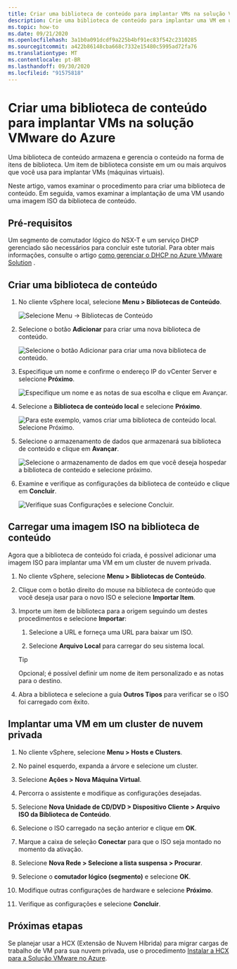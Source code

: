 ```yaml
---
title: Criar uma biblioteca de conteúdo para implantar VMs na solução VMware do Azure
description: Crie uma biblioteca de conteúdo para implantar uma VM em uma nuvem privada da solução Azure VMware.
ms.topic: how-to
ms.date: 09/21/2020
ms.openlocfilehash: 3a1b0a091dcdf9a225b4bf91ec83f542c2310285
ms.sourcegitcommit: a422b86148cba668c7332e15480c5995ad72fa76
ms.translationtype: MT
ms.contentlocale: pt-BR
ms.lasthandoff: 09/30/2020
ms.locfileid: "91575818"
---
```

# <a name="create-a-content-library-to-deploy-vms-in-azure-vmware-solution"></a>Criar uma biblioteca de conteúdo para implantar VMs na solução VMware do Azure

Uma biblioteca de conteúdo armazena e gerencia o conteúdo na forma de itens de biblioteca. Um item de biblioteca consiste em um ou mais arquivos que você usa para implantar VMs (máquinas virtuais). 

Neste artigo, vamos examinar o procedimento para criar uma biblioteca de conteúdo.  Em seguida, vamos examinar a implantação de uma VM usando uma imagem ISO da biblioteca de conteúdo.

## <a name="prerequisites"></a>Pré-requisitos

Um segmento de comutador lógico do NSX-T e um serviço DHCP gerenciado são necessários para concluir este tutorial.  Para obter mais informações, consulte o artigo [como gerenciar o DHCP no Azure VMware Solution](manage-dhcp.md) .

## <a name="create-a-content-library"></a>Criar uma biblioteca de conteúdo

1. No cliente vSphere local, selecione **Menu > Bibliotecas de Conteúdo**.

   ![Selecione Menu -> Bibliotecas de Conteúdo](./media/content-library/vsphere-menu-content-libraries.png)

1. Selecione o botão **Adicionar** para criar uma nova biblioteca de conteúdo.

   ![Selecione o botão Adicionar para criar uma nova biblioteca de conteúdo.](./media/content-library/create-new-content-library.png)

1. Especifique um nome e confirme o endereço IP do vCenter Server e selecione **Próximo**.

   ![Especifique um nome e as notas de sua escolha e clique em Avançar.](./media/content-library/new-content-library-step1.png)

1. Selecione a **Biblioteca de conteúdo local** e selecione **Próximo**.

   ![Para este exemplo, vamos criar uma biblioteca de conteúdo local. Selecione Próximo.](./media/content-library/new-content-library-step2.png)

1. Selecione o armazenamento de dados que armazenará sua biblioteca de conteúdo e clique em **Avançar**.

   ![Selecione o armazenamento de dados em que você deseja hospedar a biblioteca de conteúdo e selecione próximo.](./media/content-library/new-content-library-step3.png)

1. Examine e verifique as configurações da biblioteca de conteúdo e clique em **Concluir**.

   ![Verifique suas Configurações e selecione Concluir.](./media/content-library/new-content-library-step4.png)

## <a name="upload-an-iso-image-to-the-content-library"></a>Carregar uma imagem ISO na biblioteca de conteúdo

Agora que a biblioteca de conteúdo foi criada, é possível adicionar uma imagem ISO para implantar uma VM em um cluster de nuvem privada. 

1. No cliente vSphere, selecione **Menu > Bibliotecas de Conteúdo**.

1. Clique com o botão direito do mouse na biblioteca de conteúdo que você deseja usar para o novo ISO e selecione **Importar Item**.

1. Importe um item de biblioteca para a origem seguindo um destes procedimentos e selecione **Importar**:
   1. Selecione a URL e forneça uma URL para baixar um ISO.

   1. Selecione **Arquivo Local** para carregar do seu sistema local.

   > [!TIP]
   > Opcional; é possível definir um nome de item personalizado e as notas para o destino.

1. Abra a biblioteca e selecione a guia **Outros Tipos** para verificar se o ISO foi carregado com êxito.


## <a name="deploy-a-vm-to-a-private-cloud-cluster"></a>Implantar uma VM em um cluster de nuvem privada

1. No cliente vSphere, selecione **Menu > Hosts e Clusters**.

1. No painel esquerdo, expanda a árvore e selecione um cluster.

1. Selecione **Ações > Nova Máquina Virtual**.

1. Percorra o assistente e modifique as configurações desejadas.

1. Selecione **Nova Unidade de CD/DVD > Dispositivo Cliente > Arquivo ISO da Biblioteca de Conteúdo**.

1. Selecione o ISO carregado na seção anterior e clique em **OK**.

1. Marque a caixa de seleção **Conectar** para que o ISO seja montado no momento da ativação.

1. Selecione **Nova Rede > Selecione a lista suspensa > Procurar**.

1. Selecione o **comutador lógico (segmento)** e selecione **OK**.

1. Modifique outras configurações de hardware e selecione **Próximo**.

1. Verifique as configurações e selecione **Concluir**.


## <a name="next-steps"></a>Próximas etapas

Se planejar usar a HCX (Extensão de Nuvem Híbrida) para migrar cargas de trabalho de VM para sua nuvem privada, use o procedimento [Instalar a HCX para a Solução VMware no Azure](tutorial-deploy-vmware-hcx.md).

<!-- LINKS - external-->

<!-- LINKS - internal -->
